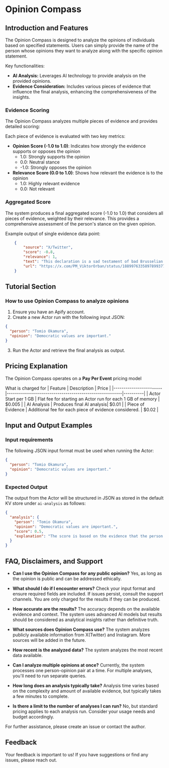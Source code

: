 # Opinion Compass

## Introduction and Features
The Opinion Compass is designed to analyze the opinions of individuals based on specified statements. Users can simply provide the name of the person whose opinions they want to analyze along with the specific opinion statement. 

Key functionalities:
- **AI Analysis:** Leverages AI technology to provide analysis on the provided opinions.
- **Evidence Consideration:** Includes various pieces of evidence that influence the final analysis, enhancing the comprehensiveness of the insights.

### Evidence Scoring

The Opinion Compass analyzes multiple pieces of evidence and provides detailed scoring:

Each piece of evidence is evaluated with two key metrics:
- **Opinion Score (-1.0 to 1.0)**: Indicates how strongly the evidence supports or opposes the opinion
  - 1.0: Strongly supports the opinion
  - 0.0: Neutral stance
  - -1.0: Strongly opposes the opinion
- **Relevance Score (0.0 to 1.0)**: Shows how relevant the evidence is to the opinion
  - 1.0: Highly relevant evidence
  - 0.0: Not relevant

### Aggregated Score
The system produces a final aggregated score (-1.0 to 1.0) that considers all pieces of evidence, weighted by their relevance. This provides a comprehensive assessment of the person's stance on the given opinion.

Example output of single evidence data point:
```json
    {
        "source": "X/Twitter",
        "score": -0.8,
        "relevance": 1,
        "text": "This declaration is a sad testament of bad Brusselian leadership. While President @realDonaldTrump and President Putin negotiate on peace, EU officials issue worthless statements.\n\nYou can’t request a seat at the negotiating table. You have to earn it! Through strength, good leadership and smart diplomacy.\n\nThe position of Brussels - to support killing as long as it takes - is morally and politically unacceptable.",
        "url": "https://x.com/PM_ViktorOrban/status/1889976335897899377"
    }
```

## Tutorial Section
### How to use Opinion Compass to analyze opinions
1. Ensure you have an Apify account.
2. Create a new Actor run with the following input JSON:

```json
{
  "person": "Tomio Okamura",
  "opinion": "Democratic values are important."
}
```

3. Run the Actor and retrieve the final analysis as output.

## Pricing Explanation
The Opinion Compass operates on a **Pay Per Event** pricing model

What is charged for
| Feature                | Description                                             | Price    |
|------------------------|---------------------------------------------------------|----------|
| Actor Start per 1 GB   | Flat fee for starting an Actor run for each 1 GB of memory | $0.005  |
| AI Analysis            | Produces final AI analysis| $0.01   |
| Piece of Evidence      | Additional fee for each piece of evidence considered. | $0.02   |


## Input and Output Examples
### Input requirements
The following JSON input format must be used when running the Actor:

```json
{
  "person": "Tomio Okamura",
  "opinion": "Democratic values are important."
}
```

### Expected Output
The output from the Actor will be structured in JSON as stored in the default KV store under `ai-analysis` as follows:

```json
{
  "analysis": {
    "person": "Tomio Okamura",
    "opinion": "Democratic values are important.",
    "score": 0.5,
    "explanation": "The score is based on the evidence that the person identifies with the opinion. It ranges from -1.0 to 1.0. The higher the score, the more the person identifies with the opinion. 1 means strong identification, -1 means strong opposition, 0 means inconclusive evidence.",
  }
}
```

## FAQ, Disclaimers, and Support
- **Can I use the Opinion Compass for any public opinion?**
  Yes, as long as the opinion is public and can be addressed ethically.

- **What should I do if I encounter errors?**
  Check your input format and ensure required fields are included. If issues persist, consult the support channels.
  You are only charged for the results if they can be produced.

- **How accurate are the results?**
  The accuracy depends on the available evidence and context. The system uses advanced AI models but results should be considered as analytical insights rather than definitive truth.

- **What sources does Opinion Compass use?**
  The system analyzes publicly available information from X(Twitter) and Instagram. More sources will be added in the future.

- **How recent is the analyzed data?**
  The system analyzes the most recent data available.

- **Can I analyze multiple opinions at once?**
  Currently, the system processes one person-opinion pair at a time. For multiple analyses, you'll need to run separate queries.

- **How long does an analysis typically take?**
  Analysis time varies based on the complexity and amount of available evidence, but typically takes a few minutes to complete.

- **Is there a limit to the number of analyses I can run?**
  No, but standard pricing applies to each analysis run. Consider your usage needs and budget accordingly.

For further assistance, please create an issue or contact the author.

## Feedback
Your feedback is important to us! If you have suggestions or find any issues, please reach out.